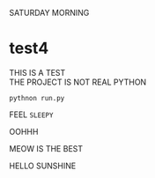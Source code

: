 SATURDAY MORNING

# test4

THIS IS A TEST</br>
THE PROJECT IS NOT REAL PYTHON

```
pythnon run.py
```
FEEL ``SLEEPY``

OOHHH

MEOW IS THE BEST

HELLO SUNSHINE